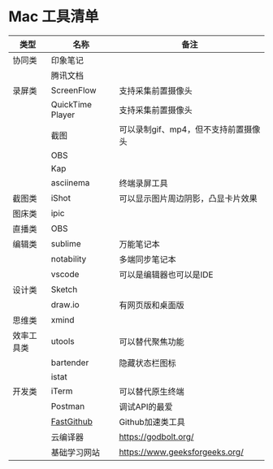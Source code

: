 # Mac 工具清单

|类型|名称|备注|
|---|---|---|
|协同类|印象笔记||
||腾讯文档||
|录屏类|ScreenFlow|支持采集前置摄像头|
||QuickTime Player|支持采集前置摄像头|
||截图|可以录制gif、mp4，但不支持前置摄像头|
||OBS||
||Kap||
||asciinema|终端录屏工具|
|截图类|iShot|可以显示图片周边阴影，凸显卡片效果|
|图床类|ipic||
|直播类|OBS||
|编辑类|sublime|万能笔记本|
||notability|多端同步笔记本|
||vscode|可以是编辑器也可以是IDE|
|设计类|Sketch||
||draw.io|有网页版和桌面版|
|思维类|xmind||
|效率工具类|utools|可以替代聚焦功能|
||bartender|隐藏状态栏图标|
||istat||
|开发类|iTerm|可以替代原生终端|
||Postman|调试API的最爱|
||[FastGithub](https://github.com/dotnetcore/FastGithub)|Github加速类工具|
||云编译器|https://godbolt.org/|
||基础学习网站|https://www.geeksforgeeks.org/|